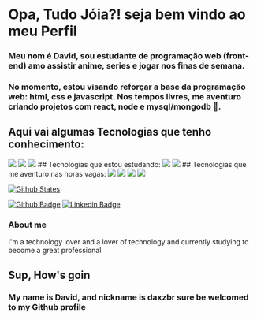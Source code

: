 # Opa, Tudo Jóia?! seja bem vindo ao meu Perfil

### Meu nom é David, sou estudante de programação web (front-end) amo assistir anime, series e jogar nos finas de semana.

### No momento, estou visando reforçar a base da programação web: html, css e javascript. Nos tempos livres, me aventuro criando projetos com react, node e mysql/mongodb 🙂.

## Aqui vai algumas Tecnologias que tenho conhecimento:
<img src="https://cdn.jsdelivr.net/gh/devicons/devicon/icons/html5/html5-original.svg" />
<img src="https://cdn.jsdelivr.net/gh/devicons/devicon/icons/css3/css3-original-wordmark.svg" />
<img src="https://cdn.jsdelivr.net/gh/devicons/devicon/icons/javascript/javascript-original.svg" />
## Tecnologias que estou estudando:
<img src="https://cdn.jsdelivr.net/gh/devicons/devicon/icons/bootstrap/bootstrap-plain-wordmark.svg" />
<img src="https://cdn.jsdelivr.net/gh/devicons/devicon/icons/react/react-original-wordmark.svg" />
## Tecnologias que me aventuro nas horas vagas:
<img src="https://cdn.jsdelivr.net/gh/devicons/devicon/icons/nodejs/nodejs-original-wordmark.svg" />
<img src="https://cdn.jsdelivr.net/gh/devicons/devicon/icons/express/express-original.svg" />
<img src="https://cdn.jsdelivr.net/gh/devicons/devicon/icons/mysql/mysql-original-wordmark.svg" />
<img src="https://cdn.jsdelivr.net/gh/devicons/devicon/icons/mongodb/mongodb-original-wordmark.svg" />

[![Github States](https://github-readme-stats.vercel.app/api?username=anuraghazra)](https://github.com/anuraghazra/github-readme-stats)

[![Github Badge](https://img.shields.io/badge/-Github-000?style=flat-square&logo=Github&logoColor=white&link=https://github.com/fagnerpsantos)](https://github.com/fagnerpsantos)
[![Linkedin Badge](https://img.shields.io/badge/-LinkedIn-blue?style=flat-square&logo=Linkedin&logoColor=white&link=https://www.linkedin.com/in/david-silva-187aa1233/)](https://www.linkedin.com/in/david-silva-187aa1233/)


### About me
I'm a technology lover and a lover of technology and currently studying to become a great professional

## Sup, How's goin
### My name is David, and nickname is daxzbr sure be welcomed to my Github profile

